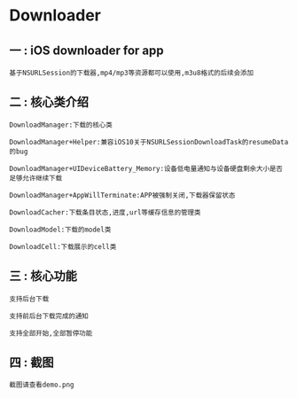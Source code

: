 # Downloader
一 : iOS downloader for app
---
    基于NSURLSession的下载器,mp4/mp3等资源都可以使用,m3u8格式的后续会添加
二 : 核心类介绍
---
	DownloadManager:下载的核心类
	
   	DownloadManager+Helper:兼容iOS10关于NSURLSessionDownloadTask的resumeData的bug
	
   	DownloadManager+UIDeviceBattery_Memory:设备低电量通知与设备硬盘剩余大小是否足够允许继续下载
	
   	DownloadManager+AppWillTerminate:APP被强制关闭,下载器保留状态

   	DownloadCacher:下载条目状态,进度,url等缓存信息的管理类

   	DownloadModel:下载的model类

   	DownloadCell:下载展示的cell类
三 : 核心功能
---
   	支持后台下载

   	支持前后台下载完成的通知

   	支持全部开始,全部暂停功能
四 : 截图
---
	截图请查看demo.png

